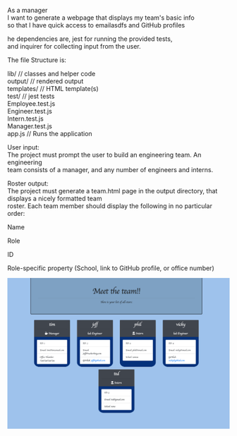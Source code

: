 As a manager<br>
I want to generate a webpage that displays my team's basic info<br>
so that I have quick access to emailasdfs and GitHub profiles<br>

he dependencies are, jest for running the provided tests, <br>
and inquirer for collecting input from the user.<br>

The file Structure is:<br>

lib/ // classes and helper code<br>
output/ // rendered output<br>
templates/ // HTML template(s)<br>
test/ // jest tests<br>
Employee.test.js<br>
Engineer.test.js<br>
Intern.test.js<br>
Manager.test.js<br>
app.js // Runs the application<br>

User input:<br>
The project must prompt the user to build an engineering team. An engineering<br>
team consists of a manager, and any number of engineers and interns.<br>

Roster output:<br>
The project must generate a team.html page in the output directory, that displays a nicely formatted team <br>roster. Each team member should display the following in no particular order:<br>

Name<br>

Role<br>

ID<br>

Role-specific property (School, link to GitHub profile, or office number)<br>

![](inf.png)
